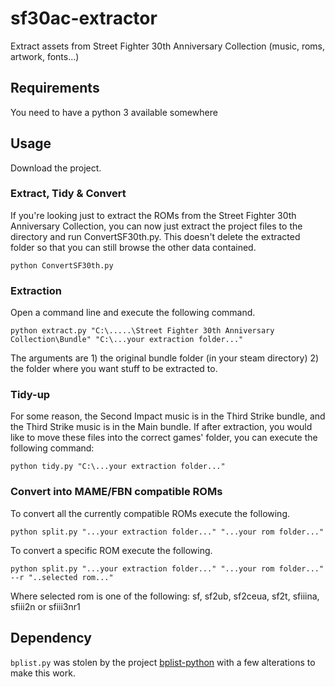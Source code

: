 # sf30ac-extractor
Extract assets from Street Fighter 30th Anniversary Collection (music, roms, artwork, fonts...)

## Requirements
You need to have a python 3 available somewhere

## Usage
Download the project.

### Extract, Tidy & Convert
If you're looking just to extract the ROMs from the Street Fighter 30th Anniversary Collection, you can now just extract the project files to the directory and run ConvertSF30th.py.  This doesn't delete the extracted folder so that you can still browse the other data contained.

```
python ConvertSF30th.py
```

### Extraction
Open a command line and execute the following command.

```
python extract.py "C:\.....\Street Fighter 30th Anniversary Collection\Bundle" "C:\...your extraction folder..."
```

The arguments are 1) the original bundle folder (in your steam directory) 2) the folder where you want stuff to be extracted to.

### Tidy-up
For some reason, the Second Impact music is in the Third Strike bundle, and the Third Strike music is in the Main bundle. If after extraction, you would like to move these files into the correct games' folder, you can execute the following command:

```
python tidy.py "C:\...your extraction folder..."
```

### Convert into MAME/FBN compatible ROMs
To convert all the currently compatible ROMs execute the following.

```
python split.py "...your extraction folder..." "...your rom folder..."
```
To convert a specific ROM execute the following.
```
python split.py "...your extraction folder..." "...your rom folder..." --r "..selected rom..."
```
Where selected rom is one of the following: sf, sf2ub, sf2ceua, sf2t, sfiiina, sfiii2n or sfiii3nr1

## Dependency
`bplist.py` was stolen by the project [bplist-python](https://github.com/farcaller/bplist-python) with a few alterations to make this work.
